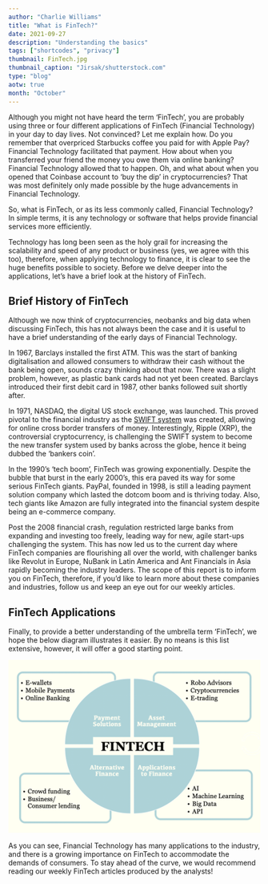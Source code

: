 ```yaml
---
author: "Charlie Williams"
title: "What is FinTech?"
date: 2021-09-27
description: "Understanding the basics"
tags: ["shortcodes", "privacy"]
thumbnail: FinTech.jpg
thumbnail_caption: "Jirsak/shutterstock.com"
type: "blog"
aotw: true
month: "October"
---
```


Although you might not have heard the term ‘FinTech’, you are probably using three or four different applications of FinTech (Financial Technology) in your day to day lives. Not convinced? Let me explain how. Do you remember that overpriced Starbucks coffee you paid for with Apple Pay? Financial Technology facilitated that payment. How about when you transferred your friend the money you owe them via online banking? Financial Technology allowed that to happen. Oh, and what about when you opened that Coinbase account to ‘buy the dip’ in cryptocurrencies? That was most definitely only made possible by the huge advancements in Financial Technology.

So, what is FinTech, or as its less commonly called, Financial Technology? In simple terms, it is any technology or software that helps provide financial services more efficiently.

Technology has long been seen as the holy grail for increasing the scalability and speed of any product or business (yes, we agree with this too), therefore, when applying technology to finance, it is clear to see the huge benefits possible to society. Before we delve deeper into the applications, let’s have a brief look at the history of FinTech.

## Brief History of FinTech

Although we now think of cryptocurrencies, neobanks and big data when discussing FinTech, this has not always been the case and it is useful to have a brief understanding of the early days of Financial Technology. 

In 1967, Barclays installed the first ATM. This was the start of banking digitalisation and allowed consumers to withdraw their cash without the bank being open, sounds crazy thinking about that now. There was a slight problem, however, as plastic bank cards had not yet been created. Barclays introduced their first debit card in 1987, other banks followed suit shortly after.

In 1971, NASDAQ, the digital US stock exchange, was launched. This proved pivotal to the financial industry as the [SWIFT system](https://www.investopedia.com/articles/personal-finance/050515/how-swift-system-works.asp) was created, allowing for online cross border transfers of money. Interestingly, Ripple (XRP), the controversial cryptocurrency, is challenging the SWIFT system to become the new transfer system used by banks across the globe, hence it being dubbed the ‘bankers coin’.

In the 1990’s ‘tech boom’, FinTech was growing exponentially. Despite the bubble that burst in the early 2000’s, this era paved its way for some serious FinTech giants. PayPal, founded in 1998, is still a leading payment solution company which lasted the dotcom boom and is thriving today. Also, tech giants like Amazon are fully integrated into the financial system despite being an e-commerce company. 

Post the 2008 financial crash, regulation restricted large banks from expanding and investing too freely, leading way for new, agile start-ups challenging the system. This has now led us to the current day where FinTech companies are flourishing all over the world, with challenger banks like Revolut in Europe, NuBank in Latin America and Ant Financials in Asia rapidly becoming the industry leaders. The scope of this report is to inform you on FinTech, therefore, if you’d like to learn more about these companies and industries, follow us and keep an eye out for our weekly articles.

## FinTech Applications

Finally, to provide a better understanding of the umbrella term ‘FinTech’, we hope the below diagram illustrates it easier. By no means is this list extensive, however, it will offer a good starting point.

![Fintech Areas](fintech-graph.png)

As you can see, Financial Technology has many applications to the industry, and there is a growing importance on FinTech to accommodate the demands of consumers. To stay ahead of the curve, we would recommend reading our weekly FinTech articles produced by the analysts! 















  




